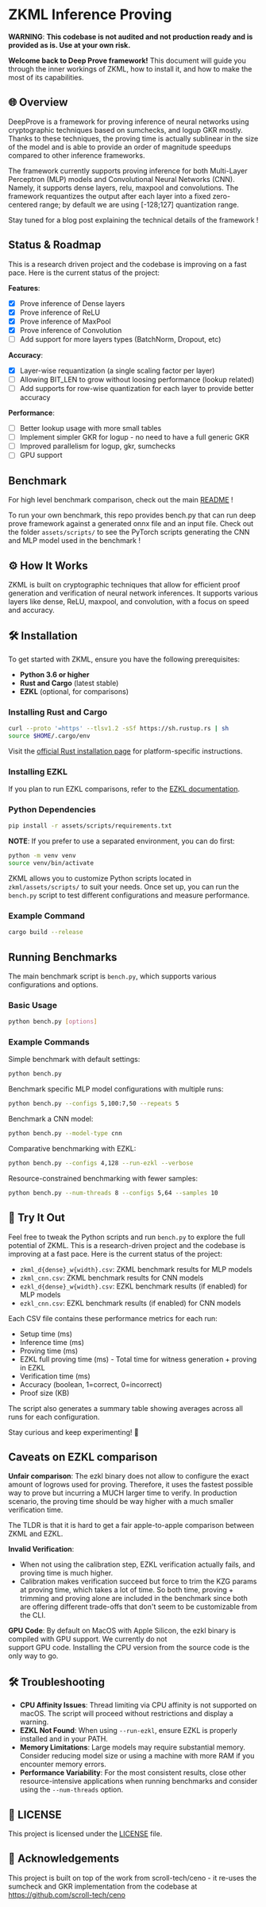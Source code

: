# ZKML Inference Proving

**WARNING**: **This codebase is not audited and not production ready and is provided as is. Use at your own risk.**

**Welcome back to Deep Prove framework!** This document will guide you through the inner workings of ZKML, how to install it, and how to make the most of its capabilities.

## 🌐 Overview

DeepProve is a framework for proving inference of neural networks using cryptographic techniques based on sumchecks, and logup GKR mostly. Thanks to these techniques, the proving time is actually sublinear in the size of the model and is able to provide an order of magnitude speedups compared to other inference frameworks.

The framework currently supports proving inference for both Multi-Layer Perceptron (MLP) models and Convolutional Neural Networks (CNN). Namely, it supports dense layers, relu, maxpool and convolutions.
The framework requantizes the output after each layer into a fixed zero-centered range; by default we are using [-128;127] quantization range. 

Stay tuned for a blog post explaining the technical details of the framework !

## Status & Roadmap

This is a research driven project and the codebase is improving on a fast pace. Here is the current status of the project:

**Features**:

- [x] Prove inference of Dense layers
- [x] Prove inference of ReLU
- [x] Prove inference of MaxPool
- [x] Prove inference of Convolution
- [ ] Add support for more layers types (BatchNorm, Dropout, etc)

**Accuracy**:
- [x] Layer-wise requantization (a single scaling factor per layer)
- [ ] Allowing BIT_LEN to grow without loosing performance (lookup related)
- [ ] Add supports for row-wise quantization for each layer to provide better accuracy

**Performance**:
- [ ] Better lookup usage with more small tables
- [ ] Implement simpler GKR for logup - no need to have a full generic GKR
- [ ] Improved parallelism for logup, gkr, sumchecks
- [ ] GPU support

## Benchmark

For high level benchmark comparison, check out the main [README](https://github.com/Lagrange-Labs/deep-prove) !

To run your own benchmark, this repo provides bench.py that can run deep prove framework against a generated onnx file and an input file. 
Check out the folder `assets/scripts/` to see the PyTorch scripts generating the CNN and MLP model used in the benchmark !


## ⚙️ How It Works

ZKML is built on cryptographic techniques that allow for efficient proof generation and verification of neural network inferences. It supports various layers like dense, ReLU, maxpool, and convolution, with a focus on speed and accuracy.

## 🛠️ Installation

To get started with ZKML, ensure you have the following prerequisites:

- **Python 3.6 or higher**
- **Rust and Cargo** (latest stable)
- **EZKL** (optional, for comparisons)

### Installing Rust and Cargo

```bash
curl --proto '=https' --tlsv1.2 -sSf https://sh.rustup.rs | sh
source $HOME/.cargo/env
```

Visit the [official Rust installation page](https://www.rust-lang.org/tools/install) for platform-specific instructions.

### Installing EZKL

If you plan to run EZKL comparisons, refer to the [EZKL documentation](https://github.com/zkonduit/ezkl#installation).

### Python Dependencies

```bash
pip install -r assets/scripts/requirements.txt
```
**NOTE**: If you prefer to use a separated environment, you can do first:
```bash
python -m venv venv
source venv/bin/activate
```

ZKML allows you to customize Python scripts located in `zkml/assets/scripts/` to suit your needs. Once set up, you can run the `bench.py` script to test different configurations and measure performance.

### Example Command

```bash
cargo build --release
```

## Running Benchmarks

The main benchmark script is `bench.py`, which supports various configurations and options.

### Basic Usage

```bash
python bench.py [options]
```

### Example Commands

Simple benchmark with default settings:
```bash
python bench.py
```

Benchmark specific MLP model configurations with multiple runs:
```bash
python bench.py --configs 5,100:7,50 --repeats 5
```

Benchmark a CNN model:
```bash
python bench.py --model-type cnn
```

Comparative benchmarking with EZKL:
```bash
python bench.py --configs 4,128 --run-ezkl --verbose
```

Resource-constrained benchmarking with fewer samples:
```bash
python bench.py --num-threads 8 --configs 5,64 --samples 10
```

## 🎈 Try It Out

Feel free to tweak the Python scripts and run `bench.py` to explore the full potential of ZKML. 
This is a research-driven project and the codebase is improving at a fast pace. Here is the current status of the project:
- `zkml_d{dense}_w{width}.csv`: ZKML benchmark results for MLP models
- `zkml_cnn.csv`: ZKML benchmark results for CNN models
- `ezkl_d{dense}_w{width}.csv`: EZKL benchmark results (if enabled) for MLP models
- `ezkl_cnn.csv`: EZKL benchmark results (if enabled) for CNN models

Each CSV file contains these performance metrics for each run:
- Setup time (ms)
- Inference time (ms) 
- Proving time (ms)
- EZKL full proving time (ms) - Total time for witness generation + proving in EZKL
- Verification time (ms)
- Accuracy (boolean, 1=correct, 0=incorrect)
- Proof size (KB)

The script also generates a summary table showing averages across all runs for each configuration.

Stay curious and keep experimenting! 🌟



## Caveats on EZKL comparison

**Unfair comparison**: The ezkl binary does not allow to configure the exact amount of logrows used for proving.
Therefore, it uses the fastest possible way to prove but incurring a MUCH larger time to verify.
In production scenario, the proving time should be way higher with a much smaller verification time.

The TLDR is that it is hard to get a fair apple-to-apple comparison between ZKML and EZKL.

**Invalid Verification**: 
* When not using the calibration step, EZKL verification actually fails, and proving time is much higher.
* Calibration makes verification succeed but force to trim the KZG params at proving time, which takes a lot of time.
So both time, proving + trimming and proving alone are included in the benchmark since both are offering different trade-offs that don't seem to be customizable from the CLI.

**GPU Code**: By default on MacOS with Apple Silicon, the ezkl binary is compiled with GPU support. We currently do not  
support GPU code. Installing the CPU version from the source code is the only way to go. 

## 🛠️ Troubleshooting

- **CPU Affinity Issues**: Thread limiting via CPU affinity is not supported on macOS. The script will proceed without restrictions and display a warning.
- **EZKL Not Found**: When using `--run-ezkl`, ensure EZKL is properly installed and in your PATH.
- **Memory Limitations**: Large models may require substantial memory. Consider reducing model size or using a machine with more RAM if you encounter memory errors.
- **Performance Variability**: For the most consistent results, close other resource-intensive applications when running benchmarks and consider using the `--num-threads` option.

## 📄 LICENSE

This project is licensed under the [LICENSE](LICENSE) file.

## 🙏 Acknowledgements

This project is built on top of the work from scroll-tech/ceno - it re-uses the sumcheck and GKR implementation from the codebase at https://github.com/scroll-tech/ceno
